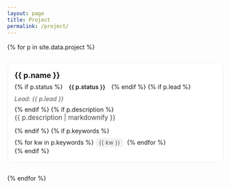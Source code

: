 ```yaml
---
layout: page
title: Project
permalink: /project/
---
```


<style>
.projects-grid {
  display: grid;
  grid-template-columns: repeat(auto-fill, minmax(280px, 1fr));
  gap: 28px;
  margin-top: 18px;
  align-items: start;
}
.project {
  text-align: left;
  padding: 18px 16px;
  background: #fff;
  border: 1px solid #eee;
  border-radius: 14px;
  transition: box-shadow 0.2s ease;
}
.project:hover {
  box-shadow: 0 3px 10px rgba(0,0,0,0.1);
}
.project .name {
  font-size: 1.1rem;
  font-weight: 700;
  margin-bottom: 6px;
}
.project .lead {
  color: #555;
  font-style: italic;
  margin-bottom: 8px;
}
.project .description {
  color: #444;
  font-size: 0.95rem;
  line-height: 1.5;
  margin-bottom: 10px;
}
.project .keywords {
  margin-top: 6px;
}
.project .keyword {
  display: inline-block;
  background: #f2f2f2;
  color: #555;
  font-size: 0.85rem;
  padding: 3px 8px;
  border-radius: 8px;
  margin: 2px 4px 0 0;
}
.project .status {
  display: inline-block;
  font-weight: 600;
  font-size: 0.85rem;
  padding: 3px 10px;
  border-radius: 8px;
  margin-bottom: 8px;
}

.project .status.active {
  background: #e6f4ea;
  color: #137333;
}

.project .status.completed {
  background: #fce8e6;
  color: #a50e0e;
}

</style>

<div class="projects-grid">
{% for p in site.data.project %}
  <div class="project">
    <div class="name">{{ p.name }}</div>
    {% if p.status %}
        <div class="status {{ p.status | downcase }}">{{ p.status }}</div>
    {% endif %}
    {% if p.lead %}
      <div class="lead">Lead: {{ p.lead }}</div>
    {% endif %}
    {% if p.description %}
      <div class="description">{{ p.description | markdownify }}</div>
    {% endif %}
    {% if p.keywords %}
      <div class="keywords">
        {% for kw in p.keywords %}
          <span class="keyword">{{ kw }}</span>
        {% endfor %}
      </div>
    {% endif %}
  </div>
{% endfor %}
</div>
